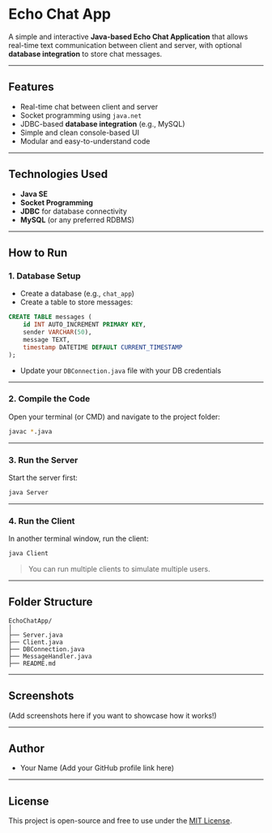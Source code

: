 # Echo Chat App

A simple and interactive **Java-based Echo Chat Application** that allows real-time text communication between client and server, with optional **database integration** to store chat messages.

---

## Features

- Real-time chat between client and server
- Socket programming using `java.net`
- JDBC-based **database integration** (e.g., MySQL)
- Simple and clean console-based UI
- Modular and easy-to-understand code

---

## Technologies Used

- **Java SE**
- **Socket Programming**
- **JDBC** for database connectivity
- **MySQL** (or any preferred RDBMS)

---

## How to Run

### 1. **Database Setup**
- Create a database (e.g., `chat_app`)
- Create a table to store messages:
```sql
CREATE TABLE messages (
    id INT AUTO_INCREMENT PRIMARY KEY,
    sender VARCHAR(50),
    message TEXT,
    timestamp DATETIME DEFAULT CURRENT_TIMESTAMP
);
```
- Update your `DBConnection.java` file with your DB credentials

---

### 2. **Compile the Code**
Open your terminal (or CMD) and navigate to the project folder:

```bash
javac *.java
```

---

### 3. **Run the Server**
Start the server first:
```bash
java Server
```

---

### 4. **Run the Client**
In another terminal window, run the client:
```bash
java Client
```

> You can run multiple clients to simulate multiple users.

---

## Folder Structure

```
EchoChatApp/
│
├── Server.java
├── Client.java
├── DBConnection.java
├── MessageHandler.java
├── README.md
```

---

## Screenshots

(Add screenshots here if you want to showcase how it works!)

---

## Author

- Your Name (Add your GitHub profile link here)

---

## License

This project is open-source and free to use under the [MIT License](https://opensource.org/licenses/MIT).
